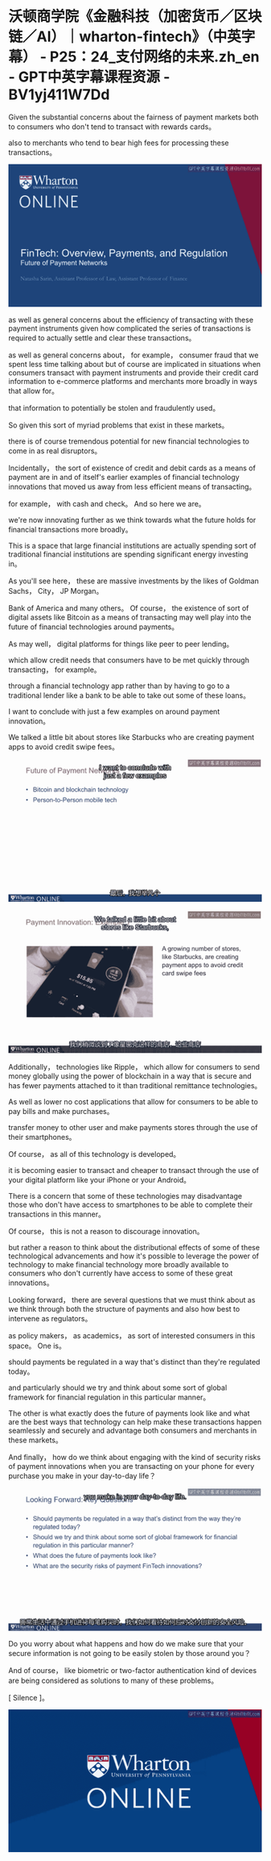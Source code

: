 # 沃顿商学院《金融科技（加密货币／区块链／AI）｜wharton-fintech》（中英字幕） - P25：24_支付网络的未来.zh_en - GPT中英字幕课程资源 - BV1yj411W7Dd

 Given the substantial concerns about the fairness of payment markets both to consumers who don't tend to transact with rewards cards。

 also to merchants who tend to bear high fees for processing these transactions。



![](img/ee9a5db0749d1244108f72d1db5fd72a_1.png)

 as well as general concerns about the efficiency of transacting with these payment instruments given how complicated the series of transactions is required to actually settle and clear these transactions。

 as well as general concerns about， for example， consumer fraud that we spent less time talking about but of course are implicated in situations when consumers transact with payment instruments and provide their credit card information to e-commerce platforms and merchants more broadly in ways that allow for。

 that information to potentially be stolen and fraudulently used。

 So given this sort of myriad problems that exist in these markets。

 there is of course tremendous potential for new financial technologies to come in as real disruptors。

 Incidentally， the sort of existence of credit and debit cards as a means of payment are in and of itself's earlier examples of financial technology innovations that moved us away from less efficient means of transacting。

 for example， with cash and check。 And so here we are。

 we're now innovating further as we think towards what the future holds for financial transactions more broadly。

 This is a space that large financial institutions are actually spending sort of traditional financial institutions are spending significant energy investing in。

 As you'll see here， these are massive investments by the likes of Goldman Sachs， City， JP Morgan。

 Bank of America and many others。 Of course， the existence of sort of digital assets like Bitcoin as a means of transacting may well play into the future of financial technologies around payments。

 As may well， digital platforms for things like peer to peer lending。

 which allow credit needs that consumers have to be met quickly through transacting， for example。

 through a financial technology app rather than by having to go to a traditional lender like a bank to be able to take out some of these loans。

 I want to conclude with just a few examples on around payment innovation。

 We talked a little bit about stores like Starbucks who are creating payment apps to avoid credit swipe fees。



![](img/ee9a5db0749d1244108f72d1db5fd72a_3.png)

![](img/ee9a5db0749d1244108f72d1db5fd72a_4.png)

 Additionally， technologies like Ripple， which allow for consumers to send money globally using the power of blockchain in a way that is secure and has fewer payments attached to it than traditional remittance technologies。

 As well as lower no cost applications that allow for consumers to be able to pay bills and make purchases。

 transfer money to other user and make payments stores through the use of their smartphones。

 Of course， as all of this technology is developed。

 it is becoming easier to transact and cheaper to transact through the use of your digital platform like your iPhone or your Android。

 There is a concern that some of these technologies may disadvantage those who don't have access to smartphones to be able to complete their transactions in this manner。

 Of course， this is not a reason to discourage innovation。

 but rather a reason to think about the distributional effects of some of these technological advancements and how it's possible to leverage the power of technology to make financial technology more broadly available to consumers who don't currently have access to some of these great innovations。

 Looking forward， there are several questions that we must think about as we think through both the structure of payments and also how best to intervene as regulators。

 as policy makers， as academics， as sort of interested consumers in this space。 One is。

 should payments be regulated in a way that's distinct than they're regulated today。

 and particularly should we try and think about some sort of global framework for financial regulation in this particular manner。

 The other is what exactly does the future of payments look like and what are the best ways that technology can help make these transactions happen seamlessly and securely and advantage both consumers and merchants in these markets。

 And finally， how do we think about engaging with the kind of security risks of payment innovations when you are transacting on your phone for every purchase you make in your day-to-day life？



![](img/ee9a5db0749d1244108f72d1db5fd72a_6.png)

 Do you worry about what happens and how do we make sure that your secure information is not going to be easily stolen by those around you？

 And of course， like biometric or two-factor authentication kind of devices are being considered as solutions to many of these problems。

 [ Silence ]。

![](img/ee9a5db0749d1244108f72d1db5fd72a_8.png)